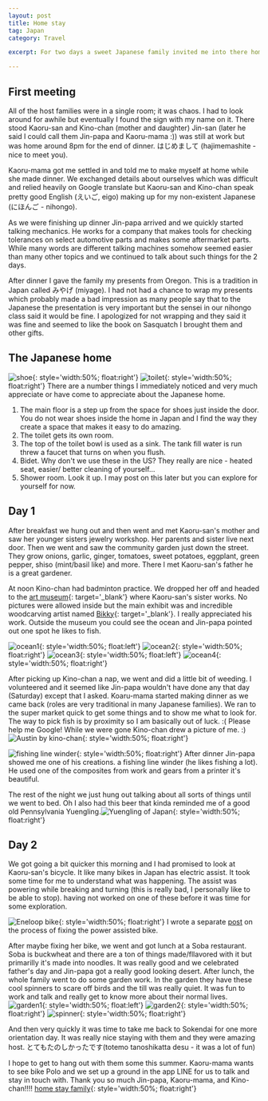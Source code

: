 ```yaml
---
layout: post
title: Home stay
tag: Japan
category: Travel

excerpt: For two days a sweet Japanese family invited me into there home.

---
```


## First meeting

All of the host families were in a single room; it was chaos.  I had to look around for awhile but eventually I found the sign with my name on it. There stood Kaoru-san and Kino-chan (mother and daughter) Jin-san (later he said I could call them Jin-papa and Kaoru-mama :)) was still at work but was home around 8pm for the end of dinner. はじめまして (hajimemashite - nice to meet you). 

Kaoru-mama got me settled in and told me to make myself at home while she made dinner. We exchanged details about ourselves which was difficult and relied heavily on Google translate but Kaoru-san and Kino-chan speak pretty good English (えいご, eigo) making up for my non-existent Japanese (にほんご - nihongo). 

As we were finishing up dinner Jin-papa arrived and we quickly started talking mechanics. He works for a company that makes tools for checking tolerances on select automotive parts and makes some aftermarket parts. While many words are different talking machines somehow seemed easier than many other topics and we continued to talk about such things for the 2 days.

After dinner I gave the family my presents from Oregon. This is a tradition in Japan called みやげ (miyage). I had not had a chance to wrap my presents which probably made a bad impression as many people say that to the Japanese the presentation is very important but the sensei in our nihongo class said it would be fine. I apologized for not wrapping and they said it was fine and seemed to like the book on Sasquatch I brought them and other gifts.

## The Japanese home

![shoe](https://drive.google.com/uc?id=1F-o-uKt3nOxXzrGRqwZ0fJflhZ1PDaCxKA){: style='width:50%; float:right'}
![toilet](https://drive.google.com/uc?id=1ts7sJtk46EDJ5SoLmTZQFTk-sR7ueVIB2g){: style='width:50%; float:right'}
There are a number things I immediately noticed and very much appreciate or have come to appreciate about the Japanese home.

1.  The main floor is a step up from the space for shoes just inside the door. You do not wear shoes inside the home in Japan and I find the way they create a space that makes it easy to do amazing.
2. The toilet gets its own room.
3. The top of the toilet bowl is used as a sink. The tank fill water is run threw a faucet that turns on when you flush.
4. Bidet. Why don't we use these in the US? They really​ are nice - heated seat, easier/ better cleaning of yourself...
5. Shower room. Look it up. I may post on this later but you can explore for yourself for now.

## Day 1

After breakfast we hung out and then went and met Kaoru-san's mother and saw her younger sisters jewelry workshop. Her parents and sister live next door. Then we went and saw the community garden just down the street. They grow onions, garlic, ginger, tomatoes, sweet potatoes, eggplant, green pepper, shiso (mint/basil like) and more. There l met Kaoru-san's father he is a great gardener.

At noon Kino-chan had badminton practice. We dropped her off and headed to the [art museum](http://www.moma.pref.kanagawa.jp/en/){: target='_blank'} where Kaoru-san's​ sister works. No pictures were allowed inside but the main exhibit was and incredible woodcarving artist named [Bikky](http://www.shift.jp.org/en/archives/2006/09/bikky_sunazawa.html){: target='_blank'}. I really appreciated his work. Outside the museum you could see the ocean and Jin-papa pointed out one spot he likes to fish.

![ocean1](https://drive.google.com/uc?id=1wm7XAw_k3c6kvV0fcUdluj1LWxWyO8tqIw){: style='width:50%; float:left'}
![ocean2](https://drive.google.com/uc?id=19KEA-bpf9bJE8zOF6kbXMJkn2u3PA19EaQ){: style='width:50%; float:right'}
![ocean3](https://drive.google.com/uc?id=1LNXPE-vOa3-FlyB1Ky2AW27UazW73b5DPg){: style='width:50%; float:left'}
![ocean4](https://drive.google.com/uc?id=1yC8WMXtzkU1SWNjBl4iosFAlrzVzULN4fw){: style='width:50%; float:right'}

After picking up Kino-chan a nap, we went and did a little bit of weeding. I volunteered and it seemed like Jin-papa wouldn't have done any that day (Saturday) except that I asked. Koaru-mama started making dinner as we came back (roles are very traditional in many Japanese families). We ran to the super market quick to get some things and to show me what to look for. The way to pick fish is by proximity so I am basically out of luck. :( Please help me Google! While we were gone Kino-chan drew a picture of me. :)
![Austin by kino-chan](https://drive.google.com/uc?id=1gBlhf6dgs6saWD1q1lQpcJq5Qs8AMKG2cw){: style='width:50%; float:right'}

![fishing line winder](https://drive.google.com/uc?id=1wwmnLIOQbUk26CqtChtadcfS93BuchWZhg){: style='width:50%; float:right'}
After dinner Jin-papa showed me one of his creations. a fishing line winder (he likes fishing a lot). He used one of the composites from work and gears from a printer it's beautiful.

The rest of the night we just hung out talking about all sorts of things until we went to bed. Oh I also had this beer that kinda reminded me of a good old Pennsylvania Yuengling.![Yuengling of Japan](https://drive.google.com/uc?id=1if_0GzR0qEPsvhL2hJTj9NGdYA2f4T7CxQ){: style='width:50%; float:right'}

## Day 2

We got going a bit quicker this morning and I had promised to look at Kaoru-san's bicycle. It like many bikes in Japan has electric assist. It took some time for me to understand what was happening. The assist was powering while breaking and turning (this is really bad, I personally like to be able to stop). having not worked on one of these before it was time for some exploration. 
 
![Eneloop bike](https://drive.google.com/uc?id=19LAOoYVmmjAfT8vxp0VJHYFheNmcZ3XBSg){: style='width:50%; float:right'}
I wrote a separate [post](/travel/japan-powerbike) on the process of fixing the power assisted bike.

After maybe fixing her bike, we went and got lunch at a Soba restaurant. Soba is buckwheat and there are a ton of things made/fllavored with it but primarilly it's made into noodles. It was really good and we celebrated father's day and Jin-papa  got a really good looking desert.  After lunch, the whole family went to do some garden work. In the garden they have these cool spinners to scare off birds and the till was really quiet. It was fun to work and talk and really get to know more about their normal lives. 
![garden1](https://drive.google.com/uc?id=1ydPQUbQkJ7Wuhadbf3Z-ldTm32mtVDpEUg){: style='width:50%; float:left'}
![garden2](https://drive.google.com/uc?id=1w0ijzSqR8yzkdbI_7bCNfdXrX_Y-TChQDg){: style='width:50%; float:right'}
![spinner](https://drive.google.com/uc?id=1ELSQsrDL41rJWFle_Kaj8U_vd4Zbn4bD-A){: style='width:50%; float:right'}

And then very quickly it was time to take me back to Sokendai for one more orientation day. It was really nice staying with them and they were amazing host. とてもたのしかったです(totemo tanoshikatta desu - it was a lot of fun)

 I hope to get to hang out with them some this summer. Kaoru-mama wants to see bike Polo and we set up a ground in the app LINE for us to talk and stay in touch with. Thank you so much Jin-papa, Kaoru-mama, and Kino-chan!!!! [home stay family](https://drive.google.com/uc?id=1Zlt-3jJYAzpKUfaKKxBBTOp1ETsXr48WUw){: style='width:50%; float:right'}

